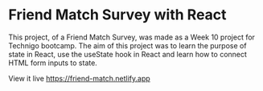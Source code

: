 # Friend Match Survey with React

This project, of a Friend Match Survey, was made as a Week 10 project for Technigo bootcamp. The aim of this project was to learn the purpose of state in React, use the useState hook in React and learn how to connect HTML form inputs to state.

View it live
https://friend-match.netlify.app

